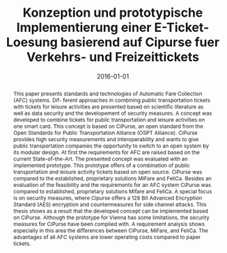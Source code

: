 ---
abstract: This paper presents standards and technologies of Automatic Fare Collection
  (AFC) systems. Dif- ferent approaches in combining public transportation tickets
  with tickets for leisure activities are presented based on scientific literature
  as well as data security and the developement of security measures. A concept was
  developed to combine tickets for pubilc transportation and leisure activities on
  one smart card. This concept is based on CiPurse, an open standard from the Open
  Standards for Public Transportation Alliance (OSPT Alliance). CiPurse provides high
  security measurements and interoperability and wants to give public transportation
  companies the opportunity to switch to an open system by its modular design. At
  first the requirements for AFC are raised based on the current State-of-the-Art.
  The presented concept was evaluated with an implemented prototype. This prototype
  offers of a combination of public transportation and leisure activity tickets based
  on open source. CiPurse was compared to the established, proprietary solutions MiFare
  and FeliCa. Besides an evaluation of the feasibility and the requirements for an
  AFC system CiPurse was compared to established, proprietary solutions Mifare and
  FeliCa. A special focus is on security measures, where Cipurse offers a 128 Bit
  Advanced Encryption Standard (AES) encryption and countermeasures for side channel
  attacks. This thesis shows as a result that the developed concept can be implemented
  based on CiPurse. Although the prototype for Vienna has some limitations, the security
  measures for CiPurse have been complied with. A requirement analysis shows especially
  in this area the differences between CiPurse, MiFare, and FeliCa. The advantages
  of all AFC systems are lower operating costs compared to paper tickets.
authors:
- Josef Sonderegger
date: '2016-01-01'
featured: false
links:
- name: Publik
  url: https://publik.tuwien.ac.at/showentry.php?ID=257780&lang=2
publication_types:
- '7'
publishDate: '2016-01-01'
title: Konzeption und prototypische Implementierung einer E-Ticket-Loesung basierend
  auf Cipurse fuer Verkehrs- und Freizeittickets
url_pdf: ''
---